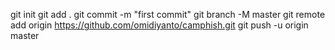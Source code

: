 git init
git add .
git commit -m "first commit"
git branch -M master
git remote add origin https://github.com/omidiyanto/camphish.git
git push -u origin master
